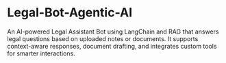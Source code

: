 # Legal-Bot-Agentic-AI
An AI-powered Legal Assistant Bot using LangChain and RAG that answers legal questions based on uploaded notes or documents. It supports context-aware responses, document drafting, and integrates custom tools for smarter interactions.
